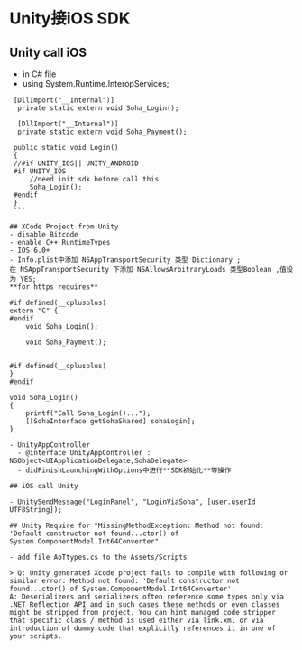 # Unity接iOS SDK

## Unity call iOS
- in C# file
 - using System.Runtime.InteropServices;
  ```
   [DllImport("__Internal")]
    private static extern void Soha_Login();

    [DllImport("__Internal")]
    private static extern void Soha_Payment();
   ```   
   
   ```
  	public static void Login()
    {
	//#if UNITY_IOS|| UNITY_ANDROID
	#if UNITY_IOS
		//need init sdk before call this
		Soha_Login();
	#endif
    }
    ```

## XCode Project from Unity
- disable Bitcode
- enable C++ RuntimeTypes
- IOS 6.0+
- Info.plist中添加 NSAppTransportSecurity 类型 Dictionary ; 
  在 NSAppTransportSecurity 下添加 NSAllowsArbitraryLoads 类型Boolean ,值设为 YES; 
  **for https requires**
 ```
	#if defined(__cplusplus)
	extern "C" {
	#endif
	    void Soha_Login();
	    
	    void Soha_Payment();
	    
	    
	#if defined(__cplusplus)
	}
	#endif

	void Soha_Login()
	{
	    printf("Call Soha_Login()...");
	    [[SohaInterface getSohaShared] sohaLogin];
	}
  ```
 - UnityAppController
 	- @interface UnityAppController : NSObject<UIApplicationDelegate,SohaDelegate>
 	- didFinishLaunchingWithOptions中进行**SDK初始化**等操作

## iOS call Unity

- UnitySendMessage("LoginPanel", "LoginViaSoha", [user.userId UTF8String]);

## Unity Require for "MissingMethodException: Method not found: 'Default constructor not found...ctor() of System.ComponentModel.Int64Converter"

- add file AoTtypes.cs to the Assets/Scripts   

> Q: Unity generated Xcode project fails to compile with following or similar error: Method not found: 'Default constructor not found...ctor() of System.ComponentModel.Int64Converter'.
A: Deserializers and serializers often reference some types only via .NET Reflection API and in such cases these methods or even classes might be stripped from project. You can hint managed code stripper that specific class / method is used either via link.xml or via introduction of dummy code that explicitly references it in one of your scripts.






